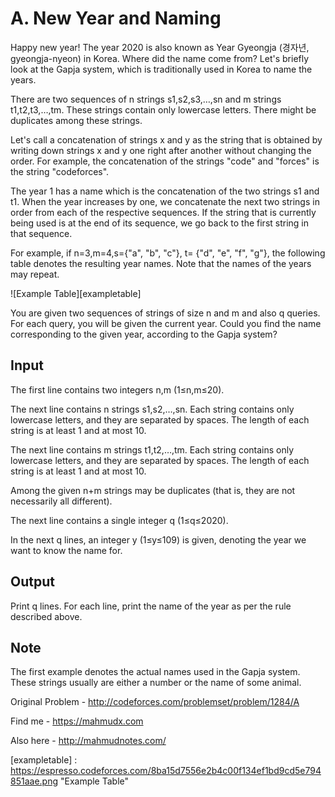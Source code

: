 # A. New Year and Naming

Happy new year! The year 2020 is also known as Year Gyeongja (경자년, gyeongja-nyeon) in Korea. Where did the name come from? Let's briefly look at the Gapja system, which is traditionally used in Korea to name the years.

There are two sequences of n strings s1,s2,s3,…,sn and m strings t1,t2,t3,…,tm. These strings contain only lowercase letters. There might be duplicates among these strings.

Let's call a concatenation of strings x and y as the string that is obtained by writing down strings x and y one right after another without changing the order. For example, the concatenation of the strings "code" and "forces" is the string "codeforces".

The year 1 has a name which is the concatenation of the two strings s1 and t1. When the year increases by one, we concatenate the next two strings in order from each of the respective sequences. If the string that is currently being used is at the end of its sequence, we go back to the first string in that sequence.

For example, if n=3,m=4,s={"a", "b", "c"}, t= {"d", "e", "f", "g"}, the following table denotes the resulting year names. Note that the names of the years may repeat.

![Example Table][exampletable]

You are given two sequences of strings of size n and m and also q queries. For each query, you will be given the current year. Could you find the name corresponding to the given year, according to the Gapja system?

## Input

The first line contains two integers n,m (1≤n,m≤20).

The next line contains n strings s1,s2,…,sn. Each string contains only lowercase letters, and they are separated by spaces. The length of each string is at least 1 and at most 10.

The next line contains m strings t1,t2,…,tm. Each string contains only lowercase letters, and they are separated by spaces. The length of each string is at least 1 and at most 10.

Among the given n+m strings may be duplicates (that is, they are not necessarily all different).

The next line contains a single integer q (1≤q≤2020).

In the next q lines, an integer y (1≤y≤109) is given, denoting the year we want to know the name for.

## Output

Print q lines. For each line, print the name of the year as per the rule described above.

## Note

The first example denotes the actual names used in the Gapja system. These strings usually are either a number or the name of some animal.

Original Problem - <http://codeforces.com/problemset/problem/1284/A>

Find me - <https://mahmudx.com>

Also here - <http://mahmudnotes.com/>

[exampletable] : https://espresso.codeforces.com/8ba15d7556e2b4c00f134ef1bd9cd5e794851aae.png "Example Table"
